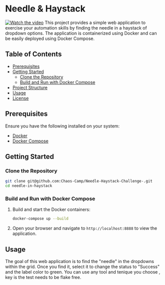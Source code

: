 # Needle & Haystack

[![Watch the video](https://img.youtube.com/vi/hOF3COhAol4/maxresdefault.jpg)](https://www.youtube.com/watch?v=hOF3COhAol4)
This project provides a simple web application to exercise your automation skills by finding the needle in a haystack of dropdown options. The application is containerized using Docker and can be easily deployed using Docker Compose.

## Table of Contents

- [Prerequisites](#prerequisites)
- [Getting Started](#getting-started)
  - [Clone the Repository](#clone-the-repository)
  - [Build and Run with Docker Compose](#build-and-run-with-docker-compose)
- [Project Structure](#project-structure)
- [Usage](#usage)
- [License](#license)

## Prerequisites

Ensure you have the following installed on your system:

- [Docker](https://www.docker.com/get-started)
- [Docker Compose](https://docs.docker.com/compose/install/)

## Getting Started

### Clone the Repository

```sh
git clone git@github.com:Chaos-Camp/Needle-Haystack-Challenge-.git
cd needle-in-haystack
```

### Build and Run with Docker Compose

1. Build and start the Docker containers:

    ```sh
    docker-compose up --build
    ```

2. Open your browser and navigate to `http://localhost:8888` to view the application.


## Usage

The goal of this web application is to find the "needle" in the dropdowns within the grid. Once you find it, select it to change the status to "Success" and the label color to green. You can use any tool and tenique you choose , key is the test needs to be flake free.

